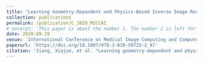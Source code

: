 ```yaml
---
title: "Learning Geometry-Dependent and Physics-Based Inverse Image Reconstruction"
collection: publications
permalink: /publication/C_2020_MICCAI
# excerpt: 'This paper is about the number 1. The number 2 is left for future work.'
date: 2020-09-29
venue: 'International Conference on Medical Image Computing and Computer-Assisted Intervention (MICCAI)'
paperurl: 'https://doi.org/10.1007/978-3-030-59725-2_47'
citation: 'Jiang, Xiajun, et al. "Learning geometry-dependent and physics-based inverse image reconstruction." Medical Image Computing and Computer Assisted Intervention–MICCAI 2020: 23rd International Conference, Lima, Peru, October 4–8, 2020, Proceedings, Part VI 23. Springer International Publishing, 2020.'
---
```

